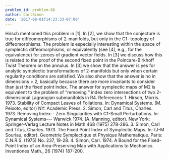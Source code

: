 ```yaml
---
problem_id: problem-88
author: CarlSimon
date: '2017-08-01T14:23:33-07:00'
---
```

Hirsch mentioned this problem in [1]. In [2], we show that the conjecture is
true for diffeomorphisms of 2-manifolds, but only in the C1- topology of
diffeomorphisms. The problem is especially interesting within the space of
symplectic diffeomorphisms, or equivalently (see [4], e.g., for the
equivalence) for zeroes of gradient vector fields. In [3] we discuss how this
is related to the proof of the second fixed point in the Poincare-Birkhoff
Twist Theorem on the annulus. In [3] we show that the answer is yes for
analytic symplectic transformations of 2-manifolds but only when certain
regularity conditions are satisfied. We also show that the answer is no in
dimensions > 2, basically because there are more invariants to consider than
just the fixed point index. The answer for symplectic maps of M2 is equivalent
to the problem of “removing “ index zero intersections of two 2-dimensional
Lagrangian submanifolds in R4. References: 1\. Hirsch, Morris. 1973. Stability
of Compact Leaves of Foliations. In: Dynamical Systems. (M. Peixoto, editor)
NY: Academic Press. 2\. Simon, Carl and Titus, Charles. 1973. Removing Index--
Zero Singularities with C1-Small Perturbations. In: Dynamical Systems---
Warwick 1974. (A. Manning, editor). New York: Springer-Verlag Lecture Notes in
Math 468 (1975) 278-286. 3\. Simon, Carl and Titus, Charles. 1973. The Fixed
Point Index of Symplectic Maps. In: (J-M Souriau, editor). Geometrie
Symplectique et Physique Mathematique. Paris: C.N.R.S. (1975) No. 237, 19-28.
4\. Simon, Carl. 1974. A Bound for the Fixed-Point Index of an Area-Preserving
Map with Applications to Mechanics. Inventiones Math., 26 (1974) 187-200.

